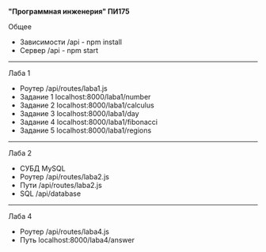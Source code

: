 **"Программная инженерия" ПИ175**

Общее

- Зависимости /api - npm install
- Сервер /api - npm start

---

Лаба 1

- Роутер /api/routes/laba1.js
- Задание 1 localhost:8000/laba1/number
- Задание 2 localhost:8000/laba1/calculus
- Задание 3 localhost:8000/laba1/day
- Задание 4 localhost:8000/laba1/fibonacci
- Задание 5 localhost:8000/laba1/regions

---

Лаба 2

- СУБД MySQL
- Роутер /api/routes/laba2.js
- Пути /api/routes/laba2.js
- SQL /api/database

---

Лаба 4

- Роутер /api/routes/laba4.js
- Путь localhost:8000/laba4/answer
